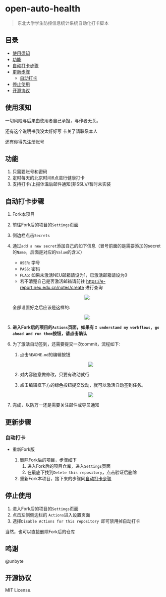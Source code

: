 # open-auto-health
> 东北大学学生防控信息统计系统自动化打卡脚本


## 目录 

- [使用须知](#使用须知)
- [功能](#功能)
- [自动打卡步骤](#自动打卡步骤) 
- [更新步骤](#更新步骤)
  - [自动打卡](#自动打卡)
- [停止使用](#停止使用)
- [开源协议](#开源协议)

## 使用须知

一切风险与后果由使用者自己承担，与作者无关。

还有这个说明书我没太好好写 卡关了请联系本人

还有你得先注册账号

## 功能

1. 只需要账号和密码
2. 定时每天的北京时间6点进行健康打卡
3. 支持打卡/上报体温后邮件通知(非SSL)//暂时未实装

## 自动打卡步骤
1. Fork本项目

2. 前往Fork后的项目的`Settings`页面

3. 侧边栏点击`Secrets`

4. 通过`add a new secret`添加自己的如下信息（冒号前面的是需要添加的secret的`Name`，后面是对应的`Value`的含义）
  
    - `USER`: 学号
    - `PASS`: 密码
    - `FLAG`: 如果未激活NEU邮箱请设为1，已激活邮箱请设为0
    - 若不清楚自己是否激活邮箱请前往 https://e-report.neu.edu.cn/notes/create 进行查询

    <p align="center"><img src="https://i.loli.net/2020/02/24/RAPvJ4qu5hUIr2K.png"/></p>
    
    全部设置好之后应该是这样的:
    
    <p align="center"><img src="https://i.loli.net/2020/04/17/xIh7gyWUOTR5LAq.png"/></p>
    
5. **进入Fork后的项目的`Actions`页面，如果有 `I understand my workflows, go ahead and run them`按钮，请点击确认**

6. 为了激活自动签到，还需要提交一次commit，流程如下: 

    1. 点击`README.md`的编辑按钮

        <p align="center"><img src="https://i.loli.net/2020/03/01/8pnrtNDm9axih7U.png"/></p>
    
    2. 对内容随意做修改，只要有改动就行
    
    3. 点击编辑框下方的绿色按钮提交改动，就可以激活自动签到任务。
    
        <p align="center"><img src="https://i.loli.net/2020/03/01/6Yi59OyLwQRuVNm.png"/></p>

7. 完成，以防万一还是需要关注邮件或导员通知



## 更新步骤

### 自动打卡

- 重新Fork版 

    1. 删除Fork后的项目，步骤如下
       1. 进入Fork后的项目仓库，进入`Settings`页面
       2. 在最底下找到`Delete this repository`，点击验证后删除
    2. 重新Fork本项目，接下来的步骤同[自动打卡步骤](#自动打卡步骤)

## 停止使用

1. 进入Fork后的项目的`Settings`页面
2. 点击左侧侧边栏的 `Actions`进入设置页面
3. 选择`Disable Actions for this repository `即可禁用掉自动打卡

当然，也可以直接删除Fork后的仓库


## 鸣谢

@unbyte

## 开源协议

MIT License.
